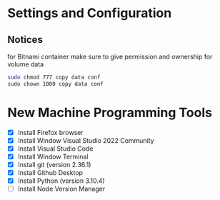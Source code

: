 # Settings and Configuration

## Notices
for Bitnami container make sure to give permission and ownership for volume data

```bash
sudo chmod 777 copy data conf
sudo chown 1000 copy data conf
```

# New Machine Programming Tools

- [x] Install Firefox browser
- [x] Install Window Visual Studio 2022 Community 
- [x] Install Visual Studio Code
- [x] Install Window Terminal
- [x] Install git (version 2.36.1)
- [x] Install Github Desktop
- [x] Install Python (version 3.10.4)
- [ ] Install Node Version Manager